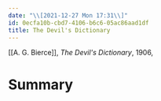 ```yaml
---
date: "\\[2021-12-27 Mon 17:31\\]"
id: 0ecfa10b-cbd7-4106-b6c6-05ac86aad1df
title: The Devil's Dictionary
---
```


[[A. G. Bierce]], *The Devil's Dictionary*, 1906,

# Summary

